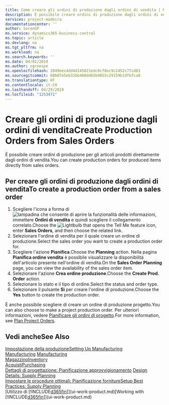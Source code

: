 ```yaml
---
title: Come creare gli ordini di produzione dagli ordini di vendita | Microsoft Docs
description: È possibile creare ordini di produzione dagli ordini di vendita nell'area di applicazione Vendite e marketing.
services: project-madeira
documentationcenter: ''
author: SorenGP
ms.service: dynamics365-business-central
ms.topic: article
ms.devlang: na
ms.tgt_pltfrm: na
ms.workload: na
ms.search.keywords: ''
ms.date: 04/01/2019
ms.author: sgroespe
ms.openlocfilehash: 2049eec4dd4d145021edc0cf8ec9c2452c77cd01
ms.sourcegitcommit: 60b87e5eb32bb408dd65b9855c29159b1dfbfca8
ms.translationtype: HT
ms.contentlocale: it-CH
ms.lasthandoff: 04/29/2019
ms.locfileid: "1253471"
---
```

# <a name="create-production-orders-from-sales-orders"></a><span data-ttu-id="45e48-103">Creare gli ordini di produzione dagli ordini di vendita</span><span class="sxs-lookup"><span data-stu-id="45e48-103">Create Production Orders from Sales Orders</span></span>
<span data-ttu-id="45e48-104">È possibile creare ordini di produzione per gli articoli prodotti direttamente dagli ordini di vendita.</span><span class="sxs-lookup"><span data-stu-id="45e48-104">You can create production orders for produced items directly from sales orders.</span></span>  

## <a name="to-create-a-production-order-from-a-sales-order"></a><span data-ttu-id="45e48-105">Per creare gli ordini di produzione dagli ordini di vendita</span><span class="sxs-lookup"><span data-stu-id="45e48-105">To create a production order from a sales order</span></span>  

1.  <span data-ttu-id="45e48-106">Scegliere l'icona a forma di ![lampadina che consente di aprire la funzionalità delle informazioni](media/ui-search/search_small.png "Informazioni sull'operazione che si desidera eseguire"), immettere **Ordini di vendita** e quindi scegliere il collegamento correlato.</span><span class="sxs-lookup"><span data-stu-id="45e48-106">Choose the ![Lightbulb that opens the Tell Me feature](media/ui-search/search_small.png "Tell me what you want to do") icon, enter **Sales Orders**, and then choose the related link.</span></span>  
2.  <span data-ttu-id="45e48-107">Selezionare l'ordine di vendita per il quale creare un ordine di produzione.</span><span class="sxs-lookup"><span data-stu-id="45e48-107">Select the sales order you want to create a production order for.</span></span>  
3.  <span data-ttu-id="45e48-108">Scegliere l'azione **Pianifica**.</span><span class="sxs-lookup"><span data-stu-id="45e48-108">Choose the **Planning** action.</span></span> <span data-ttu-id="45e48-109">Nella pagina **Pianifica ordine vendita** è possibile visualizzare la disponibilità dell'articolo presente nell'ordine di vendita.</span><span class="sxs-lookup"><span data-stu-id="45e48-109">On the **Sales Order Planning** page, you can view the availability of the sales order item.</span></span>  
4.  <span data-ttu-id="45e48-110">Selezionare l'azione **Crea ordine produzione**.</span><span class="sxs-lookup"><span data-stu-id="45e48-110">Choose the **Create Prod. Order** action.</span></span>  
5.  <span data-ttu-id="45e48-111">Selezionare lo stato e il tipo di ordine.</span><span class="sxs-lookup"><span data-stu-id="45e48-111">Select the status and order type.</span></span>  
6.  <span data-ttu-id="45e48-112">Selezionare il pulsante **Sì** per creare l'ordine di produzione.</span><span class="sxs-lookup"><span data-stu-id="45e48-112">Choose the **Yes** button to create the production order.</span></span>

<span data-ttu-id="45e48-113">È anche possibile scegliere di creare un ordine di produzione progetto.</span><span class="sxs-lookup"><span data-stu-id="45e48-113">You can also choose to make a project production order.</span></span> <span data-ttu-id="45e48-114">Per ulteriori informazioni, vedere [Pianificare gli ordini di progetto](production-how-to-plan-project-orders.md).</span><span class="sxs-lookup"><span data-stu-id="45e48-114">For more information, see [Plan Project Orders](production-how-to-plan-project-orders.md).</span></span>   

## <a name="see-also"></a><span data-ttu-id="45e48-115">Vedi anche</span><span class="sxs-lookup"><span data-stu-id="45e48-115">See Also</span></span>  
[<span data-ttu-id="45e48-116">Impostazione della produzione</span><span class="sxs-lookup"><span data-stu-id="45e48-116">Setting Up Manufacturing</span></span>](production-configure-production-processes.md)  
<span data-ttu-id="45e48-117">[Manufacturing](production-manage-manufacturing.md)  </span><span class="sxs-lookup"><span data-stu-id="45e48-117">[Manufacturing](production-manage-manufacturing.md)  </span></span>  
[<span data-ttu-id="45e48-118">Magazzino</span><span class="sxs-lookup"><span data-stu-id="45e48-118">Inventory</span></span>](inventory-manage-inventory.md)  
[<span data-ttu-id="45e48-119">Acquisti</span><span class="sxs-lookup"><span data-stu-id="45e48-119">Purchasing</span></span>](purchasing-manage-purchasing.md)  
<span data-ttu-id="45e48-120">[Dettagli di progettazione: Pianificazione approvvigionamento](design-details-supply-planning.md) </span><span class="sxs-lookup"><span data-stu-id="45e48-120">[Design Details: Supply Planning](design-details-supply-planning.md) </span></span>  
[<span data-ttu-id="45e48-121">Impostare le procedure ottimali: Pianificazione forniture</span><span class="sxs-lookup"><span data-stu-id="45e48-121">Setup Best Practices: Supply Planning</span></span>](setup-best-practices-supply-planning.md)  
<span data-ttu-id="45e48-122">[Utilizzo di [!INCLUDE[d365fin](includes/d365fin_md.md)]](ui-work-product.md)</span><span class="sxs-lookup"><span data-stu-id="45e48-122">[Working with [!INCLUDE[d365fin](includes/d365fin_md.md)]](ui-work-product.md)</span></span>
